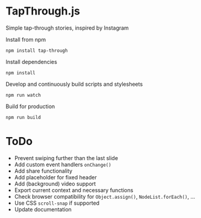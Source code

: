 # TapThrough.js

Simple tap-through stories, inspired by Instagram

Install from npm

```
npm install tap-through
```

Install dependencies

```
npm install
```

Develop and continuously build scripts and stylesheets

```
npm run watch
```

Build for production

```
npm run build
```

# ToDo
- Prevent swiping further than the last slide
- Add custom event handlers `onChange()`
- Add share functionality
- Add placeholder for fixed header
- Add (background) video support
- Export current context and necessary functions
- Check browser compatibility for `Object.assign()`, `NodeList.forEach()`, ...
- Use CSS `scroll-snap` if supported
- Update documentation
